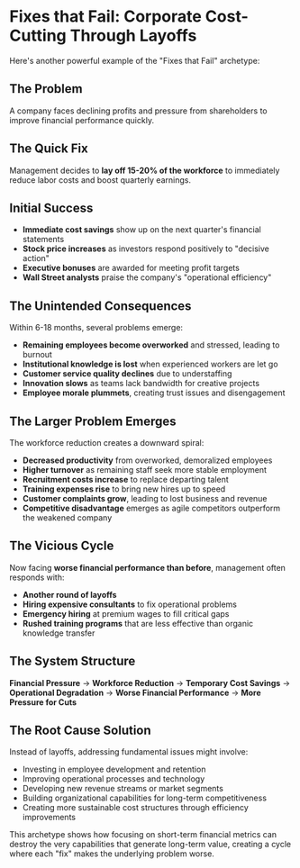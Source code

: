 # Fixes that Fail: Corporate Cost-Cutting Through Layoffs

Here's another powerful example of the "Fixes that Fail" archetype:

## The Problem
A company faces declining profits and pressure from shareholders to improve financial performance quickly.

## The Quick Fix
Management decides to **lay off 15-20% of the workforce** to immediately reduce labor costs and boost quarterly earnings.

## Initial Success
- **Immediate cost savings** show up on the next quarter's financial statements
- **Stock price increases** as investors respond positively to "decisive action"
- **Executive bonuses** are awarded for meeting profit targets
- **Wall Street analysts** praise the company's "operational efficiency"

## The Unintended Consequences
Within 6-18 months, several problems emerge:

- **Remaining employees become overworked** and stressed, leading to burnout
- **Institutional knowledge is lost** when experienced workers are let go
- **Customer service quality declines** due to understaffing
- **Innovation slows** as teams lack bandwidth for creative projects
- **Employee morale plummets**, creating trust issues and disengagement

## The Larger Problem Emerges
The workforce reduction creates a downward spiral:

- **Decreased productivity** from overworked, demoralized employees
- **Higher turnover** as remaining staff seek more stable employment
- **Recruitment costs increase** to replace departing talent
- **Training expenses rise** to bring new hires up to speed
- **Customer complaints grow**, leading to lost business and revenue
- **Competitive disadvantage** emerges as agile competitors outperform the weakened company

## The Vicious Cycle
Now facing **worse financial performance than before**, management often responds with:
- **Another round of layoffs**
- **Hiring expensive consultants** to fix operational problems
- **Emergency hiring** at premium wages to fill critical gaps
- **Rushed training programs** that are less effective than organic knowledge transfer

## The System Structure
**Financial Pressure** → **Workforce Reduction** → **Temporary Cost Savings** → **Operational Degradation** → **Worse Financial Performance** → **More Pressure for Cuts**

## The Root Cause Solution
Instead of layoffs, addressing fundamental issues might involve:
- Investing in employee development and retention
- Improving operational processes and technology
- Developing new revenue streams or market segments
- Building organizational capabilities for long-term competitiveness
- Creating more sustainable cost structures through efficiency improvements

This archetype shows how focusing on short-term financial metrics can destroy the very capabilities that generate long-term value, creating a cycle where each "fix" makes the underlying problem worse.